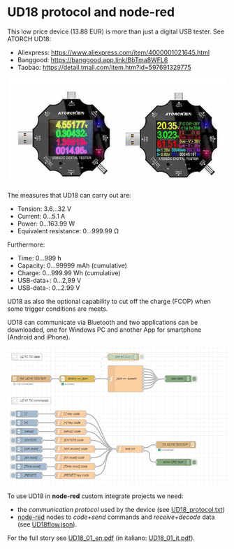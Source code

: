 # UD18 protocol and node-red

This low price device (13.88 EUR) is more than just a digital USB tester. See ATORCH UD18:

- Aliexpress: <https://www.aliexpress.com/item/4000001021645.html>
- Banggood: <https://banggood.app.link/BbTma8WFL6>
- Taobao: <https://detail.tmall.com/item.htm?id=597691329775>

![UD18 Product](images/fig001.jpg)

The measures that UD18 can carry out are:

- Tension: 3.6...32 V
- Current: 0...5.1 A
- Power: 0...163.99 W
- Equivalent resistance: 0...999.99 Ω

Furthermore:

- Time: 0...999 h
- Capacity: 0...99999 mAh (cumulative)
- Charge: 0...999.99 Wh (cumulative)
- USB-data+: 0...2,99 V
- USB-data-: 0...2.99 V

UD18 as also the optional capability to cut off the charge (FCOP) when some trigger conditions are meets.

UD18 can communicate via Bluetooth and two applications can be downloaded, one for Windows PC and another App for smartphone (Android and iPhone).

![The UD18 Test flow](images/2020-03-01.161247.shot.png)

To use UD18 in **node-red** custom integrate projects we need:

- the _communication protocol_ used by the device (see [UD18_protocol.txt](UD18_protocol.txt))
- [node-red](https://nodered.org) nodes to _code+send_ commands and _receive+decode_ data (see [UD18flow.json](UD18flow.json)).

For the full story see [UD18_01_en.pdf](UD18_01_en.pdf) (in italiano: [UD18_01_it.pdf](UD18_01_en.pdf)).
